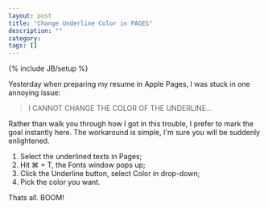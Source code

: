 ```yaml
---
layout: post
title: "Change Underline Color in PAGES"
description: ""
category: 
tags: []
---
```

{% include JB/setup %}

Yesterday when preparing my resume in Apple Pages, I was stuck in one annoying issue:

> I CANNOT CHANGE THE COLOR OF THE UNDERLINE...

Rather than walk you through how I got in this trouble, I prefer to mark the goal instantly here. The workaround is simple, I'm sure you will be suddenly enlightened.

1. Select the underlined texts in Pages;
2. Hit ⌘ + T, the Fonts window pops up;
3. Click the Underline button, select Color in drop-down;
4. Pick the color you want.

Thats all. BOOM!